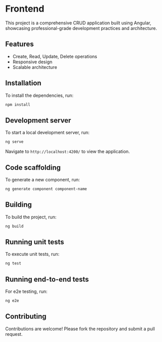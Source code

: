 # Frontend

This project is a comprehensive CRUD application built using Angular, showcasing professional-grade development practices and architecture.

## Features
- Create, Read, Update, Delete operations
- Responsive design
- Scalable architecture

## Installation
To install the dependencies, run:
```bash
npm install
```

## Development server
To start a local development server, run:
```bash
ng serve
```
Navigate to `http://localhost:4200/` to view the application.

## Code scaffolding
To generate a new component, run:
```bash
ng generate component component-name
```

## Building
To build the project, run:
```bash
ng build
```

## Running unit tests
To execute unit tests, run:
```bash
ng test
```

## Running end-to-end tests
For e2e testing, run:
```bash
ng e2e
```

## Contributing
Contributions are welcome! Please fork the repository and submit a pull request.
